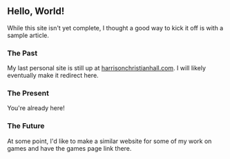 ## Hello, World!
While this site isn't yet complete, I thought a good way
to kick it off is with a sample article.

### The Past
My last personal site is still up at [harrisonchristianhall.com](https://www.harrisonchristianhall.com).
I will likely eventually make it redirect here.

### The Present
You're already here!

### The Future
At some point, I'd like to make a similar website for some of my work on games and have
the games page link there. 